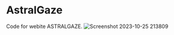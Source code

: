 # AstralGaze
Code for webite ASTRALGAZE. 
![Screenshot 2023-10-25 213809](https://github.com/ArthPatel02/AstralGaze/assets/132288807/582ac4fe-f42f-421a-bea0-b31b96fea6b4)
